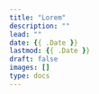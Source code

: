 ```yaml
---
title: "Lorem"
description: ""
lead: ""
date: {{ .Date }}
lastmod: {{ .Date }}
draft: false
images: []
type: docs
---
```

